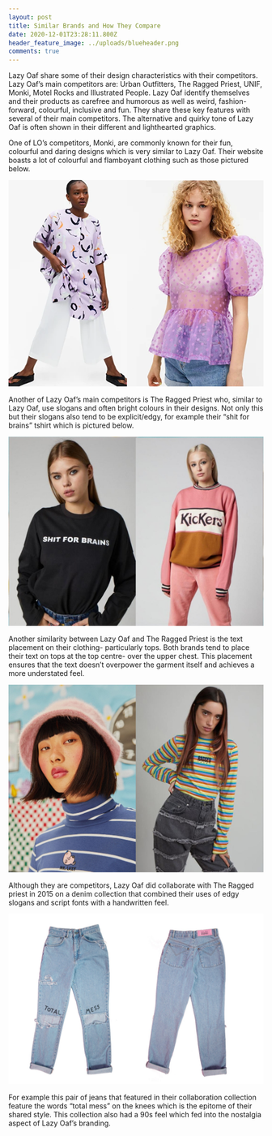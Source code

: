 ```yaml
---
layout: post
title: Similar Brands and How They Compare
date: 2020-12-01T23:28:11.800Z
header_feature_image: ../uploads/blueheader.png
comments: true
---
```

Lazy Oaf share some of their design characteristics with their competitors. Lazy Oaf’s main competitors are: Urban Outfitters, The Ragged Priest, UNIF, Monki, Motel Rocks and Illustrated People. Lazy Oaf identify themselves and their products as carefree and humorous as well as weird, fashion-forward, colourful, inclusive and fun. They share these key features with several of their main competitors. The alternative and quirky tone of Lazy Oaf is often shown in their different and lighthearted graphics.

One of LO’s competitors, Monki, are commonly known for their fun, colourful and daring designs which is very similar to Lazy Oaf. Their website boasts a lot of colourful and flamboyant clothing such as those pictured below.

![Image credit: Monki](../uploads/monki.png)

Another of Lazy Oaf’s main competitors is The Ragged Priest who, similar to Lazy Oaf, use slogans and often bright colours in their designs. Not only this but their slogans also tend to be explicit/edgy, for example their “shit for brains” tshirt which is pictured below.

![Image credit: The Ragged Priest](../uploads/raggedpriestexamples.jpg)

Another similarity between Lazy Oaf and The Ragged Priest is the text placement on their clothing- particularly tops. Both brands tend to place their text on tops at the top centre- over the upper chest. This placement ensures that the text doesn’t overpower the garment itself and achieves a more understated feel.

![Image credit: Lazy Oaf, The Ragged Priest](../uploads/textplacement.jpg)

Although they are competitors, Lazy Oaf did collaborate with The Ragged priest in 2015 on a denim collection that combined their uses of edgy slogans and script fonts with a handwritten feel.

![Image credit: The Ragged Priest](../uploads/lazy-x-ragged.jpg)

For example this pair of jeans that featured in their collaboration collection feature the words “total mess” on the knees which is the epitome of their shared style. This collection also had a 90s feel which fed into the nostalgia aspect of Lazy Oaf’s branding.